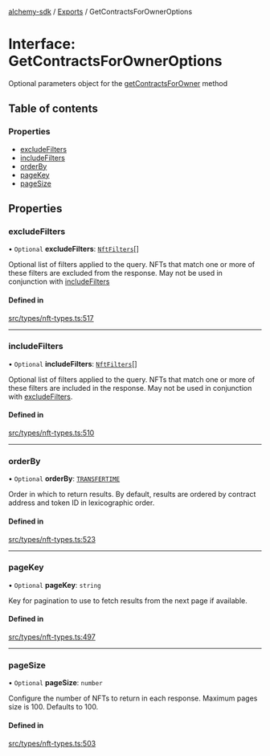 [alchemy-sdk](../README.md) / [Exports](../modules.md) / GetContractsForOwnerOptions

# Interface: GetContractsForOwnerOptions

Optional parameters object for the [getContractsForOwner](../classes/NftNamespace.md#getcontractsforowner) method

## Table of contents

### Properties

- [excludeFilters](GetContractsForOwnerOptions.md#excludefilters)
- [includeFilters](GetContractsForOwnerOptions.md#includefilters)
- [orderBy](GetContractsForOwnerOptions.md#orderby)
- [pageKey](GetContractsForOwnerOptions.md#pagekey)
- [pageSize](GetContractsForOwnerOptions.md#pagesize)

## Properties

### excludeFilters

• `Optional` **excludeFilters**: [`NftFilters`](../enums/NftFilters.md)[]

Optional list of filters applied to the query. NFTs that match one or more
of these filters are excluded from the response. May not be used in
conjunction with [includeFilters](GetContractsForOwnerOptions.md#includefilters)

#### Defined in

[src/types/nft-types.ts:517](https://github.com/alchemyplatform/alchemy-sdk-js/blob/6dc36f9/src/types/nft-types.ts#L517)

___

### includeFilters

• `Optional` **includeFilters**: [`NftFilters`](../enums/NftFilters.md)[]

Optional list of filters applied to the query. NFTs that match one or more
of these filters are included in the response. May not be used in
conjunction with [excludeFilters](GetContractsForOwnerOptions.md#excludefilters).

#### Defined in

[src/types/nft-types.ts:510](https://github.com/alchemyplatform/alchemy-sdk-js/blob/6dc36f9/src/types/nft-types.ts#L510)

___

### orderBy

• `Optional` **orderBy**: [`TRANSFERTIME`](../enums/NftOrdering.md#transfertime)

Order in which to return results. By default, results are ordered by
contract address and token ID in lexicographic order.

#### Defined in

[src/types/nft-types.ts:523](https://github.com/alchemyplatform/alchemy-sdk-js/blob/6dc36f9/src/types/nft-types.ts#L523)

___

### pageKey

• `Optional` **pageKey**: `string`

Key for pagination to use to fetch results from the next page if available.

#### Defined in

[src/types/nft-types.ts:497](https://github.com/alchemyplatform/alchemy-sdk-js/blob/6dc36f9/src/types/nft-types.ts#L497)

___

### pageSize

• `Optional` **pageSize**: `number`

Configure the number of NFTs to return in each response. Maximum pages size
is 100. Defaults to 100.

#### Defined in

[src/types/nft-types.ts:503](https://github.com/alchemyplatform/alchemy-sdk-js/blob/6dc36f9/src/types/nft-types.ts#L503)
